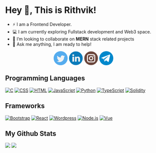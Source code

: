 # Hey 👋, This is Rithvik!

- ⚡ I am a Frontend Developer.
- 💻 I am currently exploring Fullstack development and Web3 space.
- 👯 I’m looking to collaborate on **MERN** stack related projects
- 💬 Ask me anything, I am ready to help!  
    
<p align="center">
    <a href="https://twitter.com/Rithvik_op"><img align="center" src="https://raw.githubusercontent.com/Rithvik-padma/Rithvik-padma/main/assets/twitter.svg" alt="Rithvik" height="45" width="45" /></a>
    <a href="https://www.linkedin.com/in/sai-rithvik-padma" target="blank"><img align="center" src="https://raw.githubusercontent.com/Rithvik-padma/Rithvik-padma/main/assets/linkedin.svg" alt="Sai-Rithvik-padma" height="45" width="45" /></a>
    <a href="https://www.instagram.com/rithvikp03"><img align="center" src="https://raw.githubusercontent.com/Rithvik-padma/Rithvik-padma/main/assets/instagram.svg" alt="Rithvik-padma" height="45" width="45" /></a>
    <a href="https://telegram.dog/Do_nt_Be_afraid"><img align="center" src="https://raw.githubusercontent.com/Prince-Mendiratta/Prince-Mendiratta/main/assets/telegram.svg" alt="DontBeAfraid" height="45" width="45" /></a>
</p>

## Programming Languages  

<p>
  <a href="#"><img alt="C" src="https://custom-icon-badges.herokuapp.com/badge/C-03599C.svg?logo=c-in-hexagon&logoColor=white" height="24"></a>
  <a href="#"><img alt="CSS" src="https://img.shields.io/badge/CSS-1572B6.svg?logo=css3&logoColor=white" height="24"></a>
  <a href="#"><img alt="HTML" src="https://img.shields.io/badge/HTML-E34F26.svg?logo=html5&logoColor=white" height="24"></a>
  <a href="#"><img alt="JavaScript" src="https://img.shields.io/badge/JavaScript-F7DF1E.svg?logo=javascript&logoColor=black" height="24"></a>
  <a href="#"><img alt="Python" src="https://img.shields.io/badge/Python-14354C.svg?logo=python&logoColor=white" height="24"></a>
  <a href="#"><img alt="TypeScript" src="https://img.shields.io/badge/TypeScript-007ACC.svg?logo=typescript&logoColor=white" height="24"></a>
  <a href="#"><img alt="Solidity" src="https://img.shields.io/badge/Solidity-000000.svg?logo=solidity&logoColor=white" height="24"></a>
</p>

## Frameworks

<p>
  <a href="#"><img alt="Bootstrap" src="https://img.shields.io/badge/Bootstrap-7952B3.svg?logo=bootstrap&logoColor=white" height="24"></a>
  <a href="#"><img alt="React" src="https://img.shields.io/badge/React-20232a.svg?logo=react&logoColor=%2361DAFB" height="24"></a>
  <a href="#"><img alt="Wordpress" src="https://img.shields.io/badge/Wordpress-21759B?logo=wordpress&logoColor=white" height="24"></a>
  <a href="#"><img alt="Node.js" src="https://img.shields.io/badge/Node.js-43853D.svg?logo=node.js&logoColor=white" height="24"></a>
  <a href="#"><img alt="Vue" src="https://img.shields.io/badge/Vue-41B883.svg?logo=vue.js&logoColor=white" height="24"></a>
</p>

## My Github Stats

<p>
<img height=241em src="https://github-readme-stats.vercel.app/api?username=Rithvik-padma&count_private=true&show_icons=true&theme=radical" />
<img height=241em src="https://github-readme-stats.vercel.app/api/top-langs?username=Rithvik-padma&count_private=true&show_icons=true&hide=html&theme=radical"/>
</p>


